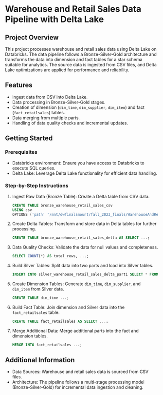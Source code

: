 # Warehouse and Retail Sales Data Pipeline with Delta Lake

## Project Overview

This project processes warehouse and retail sales data using Delta Lake on Databricks. The data pipeline follows a Bronze-Silver-Gold architecture and transforms the data into dimension and fact tables for a star schema suitable for analytics. The source data is ingested from CSV files, and Delta Lake optimizations are applied for performance and reliability.

## Features

- Ingest data from CSV into Delta Lake.
- Data processing in Bronze-Silver-Gold stages.
- Creation of dimension (`dim_time`, `dim_supplier`, `dim_item`) and fact (`fact_retailsales`) tables.
- Data merging from multiple parts.
- Handling of data quality checks and incremental updates.


## Getting Started

### Prerequisites

- Databricks environment: Ensure you have access to Databricks to execute SQL queries.
- Delta Lake: Leverage Delta Lake functionality for efficient data handling.

### Step-by-Step Instructions

1. Ingest Raw Data (Bronze Table): Create a Delta table from CSV data.
    ```sql
    CREATE TABLE bronze_warehouse_retail_sales_csv
    USING csv
    OPTIONS ('path' '/mnt/dwfinalsmount/fall_2023_finals/WarehouseAndRetailSales.csv.bz2', 'header' 'true', 'inferSchema' 'true', 'delimiter' ',');
    ```

2. Create Delta Tables: Transform and store data in Delta tables for further processing.
    ```sql
    CREATE TABLE bronze_warehouse_retail_sales_delta AS SELECT ...;
    ```

3. Data Quality Checks: Validate the data for null values and completeness.
    ```sql
    SELECT COUNT(*) AS total_rows, ...;
    ```

4. Build Silver Tables: Split data into two parts and load into Silver tables.
    ```sql
    INSERT INTO silver_warehouse_retail_sales_delta_part1 SELECT * FROM bronze_warehouse_retail_sales_delta LIMIT 100;
    ```

5. Create Dimension Tables: Generate `dim_time`, `dim_supplier`, and `dim_item` from Silver data.
    ```sql
    CREATE TABLE dim_time ...;
    ```

6. Build Fact Table: Join dimension and Silver data into the `fact_retailsales` table.
    ```sql
    CREATE TABLE fact_retailsales AS SELECT ...;
    ```

7. Merge Additional Data: Merge additional parts into the fact and dimension tables.
    ```sql
    MERGE INTO fact_retailsales ...;
    ```

## Additional Information

- Data Sources: Warehouse and retail sales data is sourced from CSV files.
- Architecture: The pipeline follows a multi-stage processing model (Bronze-Silver-Gold) for incremental data ingestion and cleaning.





